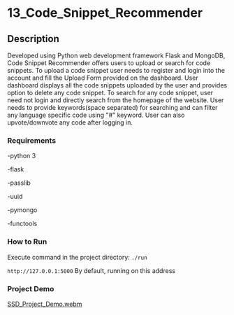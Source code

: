 # 13_Code_Snippet_Recommender

## Description
Developed using Python web development framework Flask and MongoDB, Code Snippet Recommender offers users to upload or search for code snippets. To upload a code snippet user needs to register and login into the account and fill the Upload Form provided on the dashboard. User dashboard displays all the code snippets uploaded by the user and provides option to delete any code snippet. To search for any code snippet, user need not login and directly search from the homepage of the website. User needs to provide keywords(space separated) for searching and can filter any language specific code using "#<language>" keyword. User can also upvote/downvote any code after logging in.

### Requirements
-python 3

-flask

-passlib

-uuid

-pymongo

-functools


### How to Run
Execute command in the project directory: `./run`

`http://127.0.0.1:5000` By default, running on this address

### Project Demo
[SSD_Project_Demo.webm](https://user-images.githubusercontent.com/58835108/204564080-49c8a05c-abe7-4df6-b358-0326f5e20b4a.webm)
